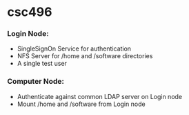 # csc496

### Login Node:
- SingleSignOn Service for authentication
- NFS Server for /home and /software directories
- A single test user
### Computer Node:
- Authenticate against common LDAP server on Login node
- Mount /home and /software from Login node
